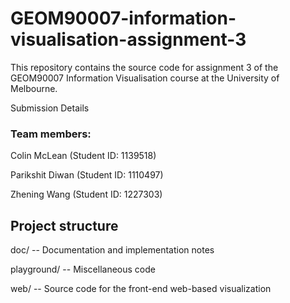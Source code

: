 # GEOM90007-information-visualisation-assignment-3

This repository contains the source code for assignment 3 of the GEOM90007 Information Visualisation course at the University of Melbourne.

Submission Details


### Team members:

Colin McLean (Student ID: 1139518)

Parikshit Diwan (Student ID: 1110497)

Zhening Wang (Student ID: 1227303)

## Project structure

doc/ -- Documentation and implementation notes

playground/ -- Miscellaneous code 

web/ -- Source code for the front-end web-based visualization
